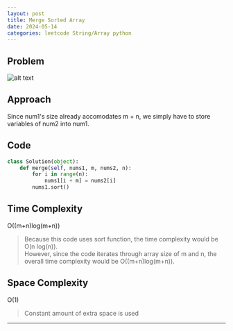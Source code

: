```yaml
---
layout: post
title: Merge Sorted Array
date: 2024-05-14
categories: leetcode String/Array python
---
```

## Problem
![alt text](/blog/public/img/MergeSortedArray.png)

## Approach
Since num1's size already accomodates m + n, we simply have to store variables of num2 into num1.   

## Code
```python
class Solution(object):
    def merge(self, nums1, m, nums2, n):
        for i in range(n):
            nums1[i + m] = nums2[i]
        nums1.sort()
```
## Time Complexity
O((m+n)log(m+n))
> Because this code uses sort function, the time complexity would be O(n log(n)).  
> However, since the code iterates through array size of m and n, the overall time complexity would be O((m+n)log(m+n)).

## Space Complexity
O(1)
> Constant amount of extra space is used  

---
